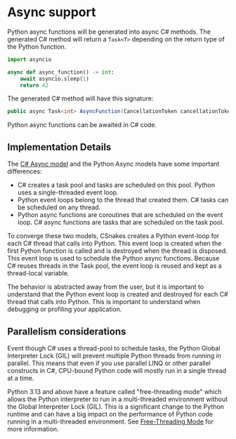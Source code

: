 # Async support

Python async functions will be generated into async C# methods. The generated C# method will return a `Task<T>` depending on the return type of the Python function. 

```python
import asyncio

async def async_function() -> int:
    await asyncio.sleep(1)
    return 42
```

The generated C# method will have this signature:


```csharp
public async Task<int> AsyncFunction(CancellationToken cancellationToken = default);
```

Python async functions can be awaited in C# code.

## Implementation Details

The [C# Async model](https://learn.microsoft.com/en-us/dotnet/standard/parallel-programming/task-based-asynchronous-programming) and the Python Async models have some important differences:

- C# creates a task pool and tasks are scheduled on this pool. Python uses a single-threaded event loop.
- Python event loops belong to the thread that created them. C# tasks can be scheduled on any thread.
- Python async functions are coroutines that are scheduled on the event loop. C# async functions are tasks that are scheduled on the task pool.

To converge these two models, CSnakes creates a Python event-loop for each C# thread that calls into Python. This event loop is created when the first Python function is called and is destroyed when the thread is disposed. This event loop is used to schedule the Python async functions.
Because C# reuses threads in the Task pool, the event loop is reused and kept as a thread-local variable.

The behavior is abstracted away from the user, but it is important to understand that the Python event loop is created and destroyed for each C# thread that calls into Python. This is important to understand when debugging or profiling your application.

## Parallelism considerations

Event though C# uses a thread-pool to schedule tasks, the Python Global Interpreter Lock (GIL) will prevent multiple Python threads from running in parallel.
This means that even if you use parallel LINQ or other parallel constructs in C#, CPU-bound Python code will mostly run in a single thread at a time.

Python 3.13 and above have a feature called "free-threading mode" which allows the Python interpreter to run in a multi-threaded environment without the Global Interpreter Lock (GIL). This is a significant change to the Python runtime and can have a big impact on the performance of Python code running in a multi-threaded environment.
See [Free-Threading Mode](advanced.md#free-threading-mode) for more information.
